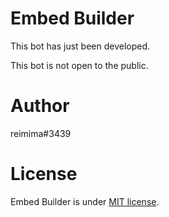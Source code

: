# Embed Builder

This bot has just been developed.

This bot is not open to the public.

# Author

reimima#3439

# License

Embed Builder is under [MIT license](https://en.wikipedia.org/wiki/MIT_License).